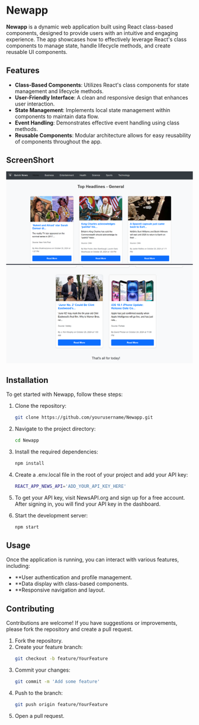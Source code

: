 # Newapp

**Newapp** is a dynamic web application built using React class-based components, designed to provide users with an intuitive and engaging experience. The app showcases how to effectively leverage React's class components to manage state, handle lifecycle methods, and create reusable UI components.

## Features

- **Class-Based Components**: Utilizes React's class components for state management and lifecycle methods.
- **User-Friendly Interface**: A clean and responsive design that enhances user interaction.
- **State Management**: Implements local state management within components to maintain data flow.
- **Event Handling**: Demonstrates effective event handling using class methods.
- **Reusable Components**: Modular architecture allows for easy reusability of components throughout the app.

## ScreenShort
   ![HOME Page](<images/Screenshot 2024-10-26 162446.png>)
   ![END Page](<images/Screenshot 2024-10-26 162516.png>)
## Installation

To get started with Newapp, follow these steps:

1. Clone the repository:
   ```bash
   git clone https://github.com/yourusername/Newapp.git

2. Navigate to the project directory:
    ```bash
   cd Newapp

3. Install the required dependencies:
   ```bash
   npm install

4. Create a .env.local file in the root of your project and add your API key:
   ```bash
   REACT_APP_NEWS_API='ADD_YOUR_API_KEY_HERE'

5. To get your API key, visit NewsAPI.org and sign up for a free account. After signing in, you will find your API key in the dashboard.  

6. Start the development server:
    ```bash
    npm start


## Usage
Once the application is running, you can interact with various features, including:

- **User authentication and profile management.
- **Data display with class-based components.
- **Responsive navigation and layout.

## Contributing
Contributions are welcome! If you have suggestions or improvements, please fork the repository and create a pull request.

1. Fork the repository.
2. Create your feature branch:
   ```bash
   git checkout -b feature/YourFeature

3. Commit your changes:
   ```bash
   git commit -m 'Add some feature'

4. Push to the branch:
   ```bash
   git push origin feature/YourFeature

5. Open a pull request.
   